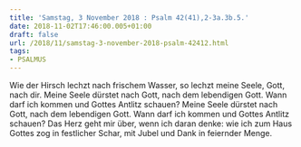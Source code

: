 ```yaml
---
title: 'Samstag, 3 November 2018 : Psalm 42(41),2-3a.3b.5.'
date: 2018-11-02T17:46:00.005+01:00
draft: false
url: /2018/11/samstag-3-november-2018-psalm-42412.html
tags: 
- PSALMUS
---
```


Wie der Hirsch lechzt nach frischem Wasser, so lechzt meine Seele, Gott, nach dir. Meine Seele dürstet nach Gott, nach dem lebendigen Gott. Wann darf ich kommen und Gottes Antlitz schauen? Meine Seele dürstet nach Gott, nach dem lebendigen Gott. Wann darf ich kommen und Gottes Antlitz schauen? Das Herz geht mir über, wenn ich daran denke: wie ich zum Haus Gottes zog in festlicher Schar, mit Jubel und Dank in feiernder Menge.